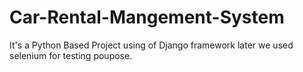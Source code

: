 # Car-Rental-Mangement-System
It's a Python Based Project using of Django framework later we used selenium for testing poupose.
